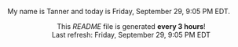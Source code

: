 My name is Tanner and today is Friday, September 29, 9:05 PM EDT.

<p align="center">This <i>README</i> file is generated <b>every 3 hours</b>!</br>Last refresh: Friday, September 29, 9:05 PM EDT<br /></p>
